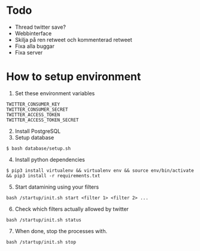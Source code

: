 # Todo
- Thread twitter save?
- Webbinterface
- Skilja på ren retweet och kommenterad retweet
- Fixa alla buggar
- Fixa server

# How to setup environment
1. Set these environment variables
```shell
TWITTER_CONSUMER_KEY
TWITTER_CONSUMER_SECRET
TWITTER_ACCESS_TOKEN
TWITTER_ACCESS_TOKEN_SECRET
```
2. Install PostgreSQL
3. Setup database
```shell
$ bash database/setup.sh
```
4. Install python dependencies
```shell
$ pip3 install virtualenv && virtualenv env && source env/bin/activate && pip3 install -r requirements.txt
```

5. Start datamining using your filters
```shell
bash /startup/init.sh start <filter 1> <filter 2> ...
```

6. Check which filters actually allowed by twitter
```shell
bash /startup/init.sh status
```

7. When done, stop the processes with.
```shell
bash /startup/init.sh stop
```
